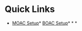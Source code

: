 Quick Links
===========

*   [MOAC Setup](h.saa8t5379qfj#setting-up-in-practice)*   [BOAC Setup](h.kwhq4y8y0apo#setting-up-during-a-stream)* * *